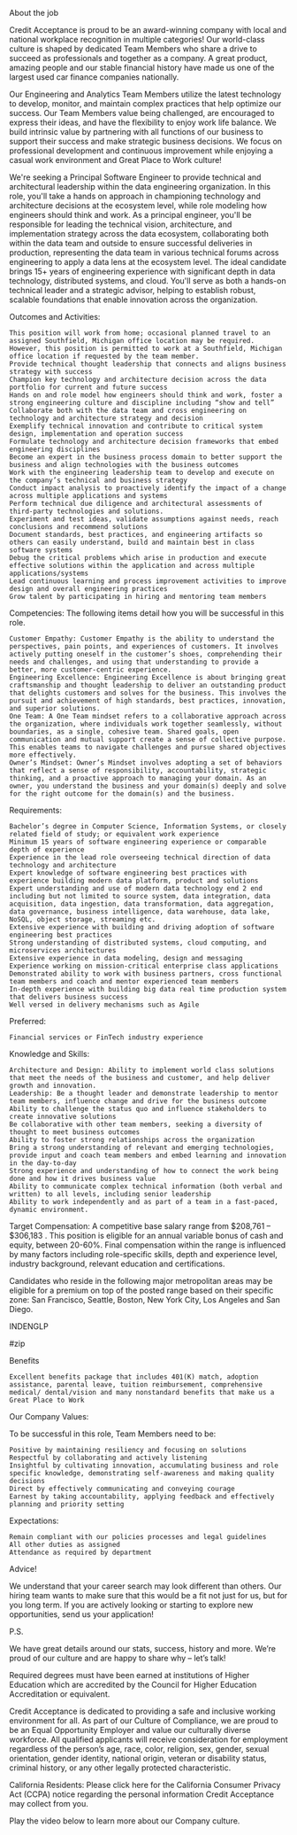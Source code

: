 About the job

Credit Acceptance is proud to be an award-winning company with local and national workplace recognition in multiple categories! Our world-class culture is shaped by dedicated Team Members who share a drive to succeed as professionals and together as a company. A great product, amazing people and our stable financial history have made us one of the largest used car finance companies nationally.

Our Engineering and Analytics Team Members utilize the latest technology to develop, monitor, and maintain complex practices that help optimize our success. Our Team Members value being challenged, are encouraged to express their ideas, and have the flexibility to enjoy work life balance. We build intrinsic value by partnering with all functions of our business to support their success and make strategic business decisions. We focus on professional development and continuous improvement while enjoying a casual work environment and Great Place to Work culture!

We're seeking a Principal Software Engineer to provide technical and architectural leadership within the data engineering organization. In this role, you'll take a hands on approach in championing technology and architecture decisions at the ecosystem level, while role modeling how engineers should think and work. As a principal engineer, you'll be responsible for leading the technical vision, architecture, and implementation strategy across the data ecosystem, collaborating both within the data team and outside to ensure successful deliveries in production, representing the data team in various technical forums across engineering to apply a data lens at the ecosystem level. The ideal candidate brings 15+ years of engineering experience with significant depth in data technology, distributed systems, and cloud. You'll serve as both a hands-on technical leader and a strategic advisor, helping to establish robust, scalable foundations that enable innovation across the organization.

Outcomes and Activities:

    This position will work from home; occasional planned travel to an assigned Southfield, Michigan office location may be required. However, this position is permitted to work at a Southfield, Michigan office location if requested by the team member.
    Provide technical thought leadership that connects and aligns business strategy with success
    Champion key technology and architecture decision across the data portfolio for current and future success
    Hands on and role model how engineers should think and work, foster a strong engineering culture and discipline including “show and tell”
    Collaborate both with the data team and cross engineering on technology and architecture strategy and decision
    Exemplify technical innovation and contribute to critical system design, implementation and operation success
    Formulate technology and architecture decision frameworks that embed engineering disciplines
    Become an expert in the business process domain to better support the business and align technologies with the business outcomes
    Work with the engineering leadership team to develop and execute on the company’s technical and business strategy
    Conduct impact analysis to proactively identify the impact of a change across multiple applications and systems
    Perform technical due diligence and architectural assessments of third-party technologies and solutions.
    Experiment and test ideas, validate assumptions against needs, reach conclusions and recommend solutions
    Document standards, best practices, and engineering artifacts so others can easily understand, build and maintain best in class software systems
    Debug the critical problems which arise in production and execute effective solutions within the application and across multiple applications/systems
    Lead continuous learning and process improvement activities to improve design and overall engineering practices
    Grow talent by participating in hiring and mentoring team members

Competencies: The following items detail how you will be successful in this role.

    Customer Empathy: Customer Empathy is the ability to understand the perspectives, pain points, and experiences of customers. It involves actively putting oneself in the customer’s shoes, comprehending their needs and challenges, and using that understanding to provide a better, more customer-centric experience.
    Engineering Excellence: Engineering Excellence is about bringing great craftsmanship and thought leadership to deliver an outstanding product that delights customers and solves for the business. This involves the pursuit and achievement of high standards, best practices, innovation, and superior solutions.
    One Team: A One Team mindset refers to a collaborative approach across the organization, where individuals work together seamlessly, without boundaries, as a single, cohesive team. Shared goals, open communication and mutual support create a sense of collective purpose. This enables teams to navigate challenges and pursue shared objectives more effectively.
    Owner’s Mindset: Owner’s Mindset involves adopting a set of behaviors that reflect a sense of responsibility, accountability, strategic thinking, and a proactive approach to managing your domain. As an owner, you understand the business and your domain(s) deeply and solve for the right outcome for the domain(s) and the business.

Requirements:

    Bachelor’s degree in Computer Science, Information Systems, or closely related field of study; or equivalent work experience
    Minimum 15 years of software engineering experience or comparable depth of experience
    Experience in the lead role overseeing technical direction of data technology and architecture
    Expert knowledge of software engineering best practices with experience building modern data platform, product and solutions
    Expert understanding and use of modern data technology end 2 end including but not limited to source system, data integration, data acquisition, data ingestion, data transformation, data aggregation, data governance, business intelligence, data warehouse, data lake, NoSQL, object storage, streaming etc.
    Extensive experience with building and driving adoption of software engineering best practices
    Strong understanding of distributed systems, cloud computing, and microservices architectures
    Extensive experience in data modeling, design and messaging
    Experience working on mission-critical enterprise class applications
    Demonstrated ability to work with business partners, cross functional team members and coach and mentor experienced team members
    In-depth experience with building big data real time production system that delivers business success
    Well versed in delivery mechanisms such as Agile

Preferred:

    Financial services or FinTech industry experience

Knowledge and Skills:

    Architecture and Design: Ability to implement world class solutions that meet the needs of the business and customer, and help deliver growth and innovation.
    Leadership: Be a thought leader and demonstrate leadership to mentor team members, influence change and drive for the business outcome
    Ability to challenge the status quo and influence stakeholders to create innovative solutions
    Be collaborative with other team members, seeking a diversity of thought to meet business outcomes
    Ability to foster strong relationships across the organization
    Bring a strong understanding of relevant and emerging technologies, provide input and coach team members and embed learning and innovation in the day-to-day
    Strong experience and understanding of how to connect the work being done and how it drives business value
    Ability to communicate complex technical information (both verbal and written) to all levels, including senior leadership
    Ability to work independently and as part of a team in a fast-paced, dynamic environment.

Target Compensation: A competitive base salary range from $208,761 – $306,183 . This position is eligible for an annual variable bonus of cash and equity, between 20-60%. Final compensation within the range is influenced by many factors including role-specific skills, depth and experience level, industry background, relevant education and certifications.

Candidates who reside in the following major metropolitan areas may be eligible for a premium on top of the posted range based on their specific zone: San Francisco, Seattle, Boston, New York City, Los Angeles and San Diego.

INDENGLP

#zip

Benefits

    Excellent benefits package that includes 401(K) match, adoption assistance, parental leave, tuition reimbursement, comprehensive medical/ dental/vision and many nonstandard benefits that make us a Great Place to Work 

Our Company Values:

To be successful in this role, Team Members need to be:

    Positive by maintaining resiliency and focusing on solutions
    Respectful by collaborating and actively listening
    Insightful by cultivating innovation, accumulating business and role specific knowledge, demonstrating self-awareness and making quality decisions
    Direct by effectively communicating and conveying courage
    Earnest by taking accountability, applying feedback and effectively planning and priority setting

Expectations:

    Remain compliant with our policies processes and legal guidelines
    All other duties as assigned
    Attendance as required by department

Advice!

We understand that your career search may look different than others. Our hiring team wants to make sure that this would be a fit not just for us, but for you long term. If you are actively looking or starting to explore new opportunities, send us your application!

P.S.

We have great details around our stats, success, history and more. We’re proud of our culture and are happy to share why – let’s talk!

Required degrees must have been earned at institutions of Higher Education which are accredited by the Council for Higher Education Accreditation or equivalent.

Credit Acceptance is dedicated to providing a safe and inclusive working environment for all. As part of our Culture of Compliance, we are proud to be an Equal Opportunity Employer and value our culturally diverse workforce. All qualified applicants will receive consideration for employment regardless of the person’s age, race, color, religion, sex, gender, sexual orientation, gender identity, national origin, veteran or disability status, criminal history, or any other legally protected characteristic.

California Residents: Please click here for the California Consumer Privacy Act (CCPA) notice regarding the personal information Credit Acceptance may collect from you.

Play the video below to learn more about our Company culture.

